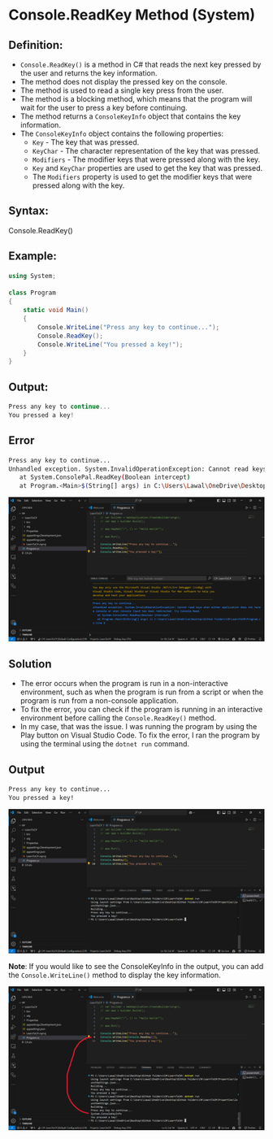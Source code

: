 # Console.ReadKey Method (System)

## Definition:
- `Console.ReadKey()` is a method in C# that reads the next key pressed by the user and returns the key information.
- The method does not display the pressed key on the console.
- The method is used to read a single key press from the user.
- The method is a blocking method, which means that the program will wait for the user to press a key before continuing.
- The method returns a `ConsoleKeyInfo` object that contains the key information.
- The `ConsoleKeyInfo` object contains the following properties:
  - `Key` - The key that was pressed.
  - `KeyChar` - The character representation of the key that was pressed.
  - `Modifiers` - The modifier keys that were pressed along with the key.
  - `Key` and `KeyChar` properties are used to get the key that was pressed.
  - The `Modifiers` property is used to get the modifier keys that were pressed along with the key.


## Syntax:
Console.ReadKey()

## Example:
```csharp
using System;

class Program
{
    static void Main()
    {
        Console.WriteLine("Press any key to continue...");
        Console.ReadKey();
        Console.WriteLine("You pressed a key!");
    }
}
```
## Output:
```csharp
Press any key to continue...
You pressed a key!
```

## Error

```bash
Press any key to continue...
Unhandled exception. System.InvalidOperationException: Cannot read keys when either application does not have a console or when console input has been redirected. Try Console.Read.
   at System.ConsolePal.ReadKey(Boolean intercept)
   at Program.<Main>$(String[] args) in C:\Users\Lawal\OneDrive\Desktop\GitHub Folders\C#\LearnToC#\Program.cs:line 9
```

![alt text](<assets/image copy.png>)

## Solution
- The error occurs when the program is run in a non-interactive environment, such as when the program is run from a script or when the program is run from a non-console application.
- To fix the error, you can check if the program is running in an interactive environment before calling the `Console.ReadKey()` method.
- In my case, that was the issue. I was running the program by using the Play button on Visual Studio Code. To fix the error, I ran the program by using the terminal using the `dotnet run` command.

## Output
```bash
Press any key to continue...
You pressed a key!
```

![alt text](<assets/image.png>)

**Note**: If you would like to see the ConsoleKeyInfo in the output, you can add the `Console.WriteLine()` method to display the key information.

![alt text](<assets/image copy 2.png>)
